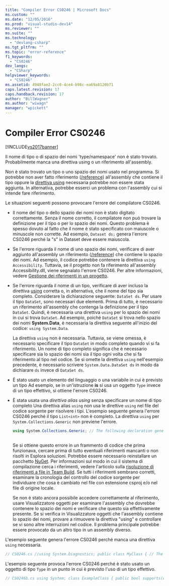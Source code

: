 ```yaml
---
title: "Compiler Error CS0246 | Microsoft Docs"
ms.custom: ""
ms.date: "12/05/2016"
ms.prod: "visual-studio-dev14"
ms.reviewer: ""
ms.suite: ""
ms.technology: 
  - "devlang-csharp"
ms.tgt_pltfrm: ""
ms.topic: "error-reference"
f1_keywords: 
  - "CS0246"
dev_langs: 
  - "CSharp"
helpviewer_keywords: 
  - "CS0246"
ms.assetid: 4948fae2-2cc0-4ce4-b98c-ea69a8120b71
caps.latest.revision: 17
caps.handback.revision: 17
author: "BillWagner"
ms.author: "wiwagn"
manager: "wpickett"
---
```

# Compiler Error CS0246
[!INCLUDE[vs2017banner](../../../csharp/includes/vs2017banner.md)]

Il nome di tipo o di spazio dei nomi 'type\/namespace' non è stato trovato. Probabilmente manca una direttiva using o un riferimento all'assembly.  
  
 Non è stato trovato un tipo o uno spazio dei nomi usato nel programma. Si potrebbe non aver fatto riferimento \([\/reference](../../../csharp/language-reference/compiler-options/reference-compiler-option.md)\) all'assembly che contiene il tipo oppure la [direttiva using](../../../csharp/language-reference/keywords/using-directive.md) necessaria potrebbe non essere stata aggiunta.  In alternativa, potrebbe esserci un problema con l'assembly cui si intende fare riferimento.  
  
 Le situazioni seguenti possono provocare l'errore del compilatore CS0246.  
  
-   Il nome del tipo o dello spazio dei nomi non è stato digitato correttamente. Senza il nome corretto, il compilatore non può trovare la definizione per il tipo o per lo spazio dei nomi. Questo problema è spesso dovuto al fatto che il nome è stato specificato con maiuscole o minuscole non corrette. Ad esempio, `Dataset ds;` genera l'errore CS0246 perché la "s" in Dataset deve essere maiuscola.  
  
-   Se l'errore riguarda il nome di uno spazio dei nomi, verificare di aver aggiunto all'assembly un riferimento \([\/reference](../../../csharp/language-reference/compiler-options/reference-compiler-option.md)\) che contiene lo spazio dei nomi. Ad esempio, il codice potrebbe contenere la direttiva `using Accessibility`. Tuttavia, se il progetto non fa riferimento all'assembly Accessibility.dll, viene segnalato l'errore CS0246. Per altre informazioni, vedere [Gestione dei riferimenti in un progetto](/visual-studio/ide/managing-references-in-a-project).  
  
-   Se l'errore riguarda il nome di un tipo, verificare di aver incluso la direttiva [using](../../../csharp/language-reference/keywords/using.md) corretta o, in alternativa, che il nome del tipo sia completo. Considerare la dichiarazione seguente: `DataSet ds`. Per usare il tipo `DataSet`, sono necessari due elementi. Prima di tutto, è necessario un riferimento all'assembly che contenga la definizione per il tipo `DataSet`. Quindi, è necessaria una direttiva `using` per lo spazio dei nomi in cui si trova `DataSet`. Ad esempio, poiché `DataSet` si trova nello spazio dei nomi **System.Data**, è necessaria la direttiva seguente all'inizio del codice: `using System.Data`.  
  
     La direttiva `using` non è necessaria. Tuttavia, se viene omessa, è necessario specificare il tipo `DataSet` in modo completo quando vi si fa riferimento. Un nome di tipo completo significa che è necessario specificare sia lo spazio dei nomi sia il tipo ogni volta che si fa riferimento al tipo nel codice. Se si omette la direttiva `using` nell'esempio precedente, è necessario scrivere `System.Data.DataSet ds` in modo da dichiarare `ds` invece di `DataSet ds`.  
  
-   È stato usato un elemento del linguaggio o una variabile in cui è previsto un tipo Ad esempio, se in un'istruzione **is** si usa un oggetto `Type` invece di un tipo effettivo, si ottiene l'errore CS0246.  
  
-   È stata usata una *direttiva alias using* senza specificare un nome di tipo completo Una direttiva alias `using` non usa le direttive `using` nel file del codice sorgente per risolvere i tipi. L'esempio seguente genera l'errore CS0246 perché il tipo `List<int>` non è completo. La direttiva `using` per `System.Collections.Generic` non previene l'errore.  
  
    ```c#  
    using System.Collections.Generic; // The following declaration generates CS0246. using myAliasName = List<int>; // To avoid the error, fully qualify List. using myAliasName2 = System.Collections.Generic.List<int>;  
  
    ```  
  
     Se si ottiene questo errore in un frammento di codice che prima funzionava, cercare prima di tutto eventuali riferimenti mancanti o non risolti in Esplora soluzioni. Potrebbe essere necessario reinstallare un pacchetto [NuGet](https://www.nuget.org/). Per informazioni sul modo in cui il sistema di compilazione cerca i riferimenti, vedere l'articolo sulla [risoluzione di riferimenti a file in Team Build](http://blogs.msdn.com/b/manishagarwal/archive/2005/09/28/474769.aspx). Se tutti i riferimenti sembrano corretti, esaminare la cronologia del controllo del codice sorgente per individuare che cosa è cambiato nel file con estensione csproj e\/o nel file di origine locale.  
  
     Se non è stato ancora possibile accedere correttamente al riferimento, usare Visualizzatore oggetti per esaminare l'assembly che dovrebbe contenere lo spazio dei nomi e verificare che questo sia effettivamente presente. Se si verifica in Visualizzatore oggetti che l'assembly contiene lo spazio dei nomi, provare a rimuovere la direttiva "using" e controllare se vi sono altre interruzioni nel codice. Il problema principale potrebbe essere provocato da un altro tipo in un assembly diverso.  
  
 L'esempio seguente genera l'errore CS0246 perché manca una direttiva `using` necessaria.  
  
```c#  
// CS0246.cs //using System.Diagnostics; public class MyClass { // The following line causes CS0246. To fix the error, uncomment // the using directive for the namespace for this attribute, // System.Diagnostics. [Conditional("A")] public void Test() { } public static void Main() { } }  
```  
  
 L'esempio seguente provoca l'errore CS0246 perché è stato usato un oggetto di tipo `Type` in un punto in cui è previsto l'uso di un tipo effettivo.  
  
```c#  
// CS0246b.cs using System; class ExampleClass { public bool supports(object o, Type t) { // The following line causes CS0246. You must use an // actual type, such as ExampleClass, String, or Type. if (o is t) { return true; } return false; } } class Program { public static void Main() { ExampleClass myC = new ExampleClass(); myC.supports(myC, myC.GetType()); } }  
  
```